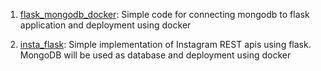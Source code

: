 1. [flask_mongodb_docker](https://github.com/Vedant-Mhatre/Everything-in-python/tree/master/REST%20APIs/flask_mongodb_docker): 
  Simple code for connecting mongodb to flask application and deployment using docker


2. [insta_flask](https://github.com/Vedant-Mhatre/Everything-in-python/tree/master/REST%20APIs/insta_flask):
  Simple implementation of Instagram REST apis using flask. 
  MongoDB will be used as database and deployment using docker
